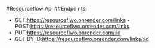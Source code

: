 #Resourceflow Api
##Endpoints:
- GET:https://resourceflwo.onrender.com/links
-POST:https://resourceflwo.onrender.com/links
- PUT:https://resourceflwo.onrender.com/:id
- GET BY ID:https://resourceflwo.onrender.com/links/:id
